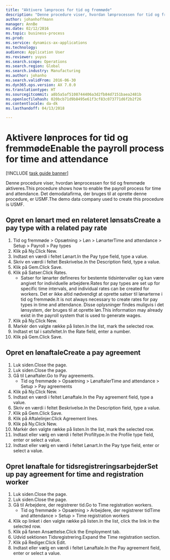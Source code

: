 ```yaml
---
title: "Aktivere lønproces for tid og fremmøde"
description: "Denne procedure viser, hvordan lønprocessen for tid og fremmøde aktiveres."
author: johanhoffmann
manager: AnnBe
ms.date: 02/12/2016
ms.topic: business-process
ms.prod: 
ms.service: dynamics-ax-applications
ms.technology: 
audience: Application User
ms.reviewer: yuyus
ms.search.scope: Operations
ms.search.region: Global
ms.search.industry: Manufacturing
ms.author: johanho
ms.search.validFrom: 2016-06-30
ms.dyn365.ops.version: AX 7.0.0
ms.translationtype: HT
ms.sourcegitcommit: a8b5a5af5108744406a3d2fb84d7151baea2481b
ms.openlocfilehash: 020bcb71d9b8495e61f3cf83c073771d6f2b2f26
ms.contentlocale: da-dk
ms.lasthandoff: 04/13/2018

---
```

# <a name="enable-the-payroll-process-for-time-and-attendance"></a><span data-ttu-id="a54fc-103">Aktivere lønproces for tid og fremmøde</span><span class="sxs-lookup"><span data-stu-id="a54fc-103">Enable the payroll process for time and attendance</span></span>

[!INCLUDE [task guide banner](../../includes/task-guide-banner.md)]

<span data-ttu-id="a54fc-104">Denne procedure viser, hvordan lønprocessen for tid og fremmøde aktiveres.</span><span class="sxs-lookup"><span data-stu-id="a54fc-104">This procedure shows how to enable the payroll process for time and attendance.</span></span> <span data-ttu-id="a54fc-105">Det demodatafirma, der bruges til at oprette denne procedure, er USMF.</span><span class="sxs-lookup"><span data-stu-id="a54fc-105">The demo data company used to create this procedure is USMF.</span></span>


## <a name="create-a-pay-type-with-a-related-pay-rate"></a><span data-ttu-id="a54fc-106">Opret en lønart med en relateret lønsats</span><span class="sxs-lookup"><span data-stu-id="a54fc-106">Create a pay type with a related pay rate</span></span>
1. <span data-ttu-id="a54fc-107">Tid og fremmøde > Opsætning > Løn > Lønarter</span><span class="sxs-lookup"><span data-stu-id="a54fc-107">Time and attendance > Setup > Payroll > Pay types</span></span>
2. <span data-ttu-id="a54fc-108">Klik på Ny.</span><span class="sxs-lookup"><span data-stu-id="a54fc-108">Click New.</span></span>
3. <span data-ttu-id="a54fc-109">Indtast en værdi i feltet Lønart.</span><span class="sxs-lookup"><span data-stu-id="a54fc-109">In the Pay type field, type a value.</span></span>
4. <span data-ttu-id="a54fc-110">Skriv en værdi i feltet Beskrivelse.</span><span class="sxs-lookup"><span data-stu-id="a54fc-110">In the Description field, type a value.</span></span>
5. <span data-ttu-id="a54fc-111">Klik på Gem.</span><span class="sxs-lookup"><span data-stu-id="a54fc-111">Click Save.</span></span>
6. <span data-ttu-id="a54fc-112">Klik på Satser.</span><span class="sxs-lookup"><span data-stu-id="a54fc-112">Click Rates.</span></span>
    * <span data-ttu-id="a54fc-113">Satser for lønarter defineres for bestemte tidsintervaller og kan være angivet for individuelle arbejdere.</span><span class="sxs-lookup"><span data-stu-id="a54fc-113">Rates for pay types are set up for specific time intervals, and individual rates can be created for workers.</span></span> <span data-ttu-id="a54fc-114">Det er ikke altid nødvendigt at oprette satser til lønarterne i tid og fremmøde.</span><span class="sxs-lookup"><span data-stu-id="a54fc-114">It is not always necessary to create rates for pay types in time and attendance.</span></span> <span data-ttu-id="a54fc-115">Disse oplysninger findes muligvis i det lønsystem, der bruges til at oprette løn.</span><span class="sxs-lookup"><span data-stu-id="a54fc-115">This information may already exist in the payroll system that is used to generate wages.</span></span>  
7. <span data-ttu-id="a54fc-116">Klik på Ny.</span><span class="sxs-lookup"><span data-stu-id="a54fc-116">Click New.</span></span>
8. <span data-ttu-id="a54fc-117">Markér den valgte række på listen.</span><span class="sxs-lookup"><span data-stu-id="a54fc-117">In the list, mark the selected row.</span></span>
9. <span data-ttu-id="a54fc-118">Indtast et tal i satsfeltet.</span><span class="sxs-lookup"><span data-stu-id="a54fc-118">In the Rate field, enter a number.</span></span>
10. <span data-ttu-id="a54fc-119">Klik på Gem.</span><span class="sxs-lookup"><span data-stu-id="a54fc-119">Click Save.</span></span>

## <a name="create-a-pay-agreement"></a><span data-ttu-id="a54fc-120">Opret en lønaftale</span><span class="sxs-lookup"><span data-stu-id="a54fc-120">Create a pay agreement</span></span>
1. <span data-ttu-id="a54fc-121">Luk siden.</span><span class="sxs-lookup"><span data-stu-id="a54fc-121">Close the page.</span></span>
2. <span data-ttu-id="a54fc-122">Luk siden.</span><span class="sxs-lookup"><span data-stu-id="a54fc-122">Close the page.</span></span>
3. <span data-ttu-id="a54fc-123">Gå til Lønaftaler.</span><span class="sxs-lookup"><span data-stu-id="a54fc-123">Go to Pay agreements.</span></span>
    * <span data-ttu-id="a54fc-124">Tid og fremmøde > Opsætning > Lønaftaler</span><span class="sxs-lookup"><span data-stu-id="a54fc-124">Time and attendance > Setup > Pay agreements</span></span>  
4. <span data-ttu-id="a54fc-125">Klik på Ny.</span><span class="sxs-lookup"><span data-stu-id="a54fc-125">Click New.</span></span>
5. <span data-ttu-id="a54fc-126">Indtast en værdi i feltet Lønaftale.</span><span class="sxs-lookup"><span data-stu-id="a54fc-126">In the Pay agreement field, type a value.</span></span>
6. <span data-ttu-id="a54fc-127">Skriv en værdi i feltet Beskrivelse.</span><span class="sxs-lookup"><span data-stu-id="a54fc-127">In the Description field, type a value.</span></span>
7. <span data-ttu-id="a54fc-128">Klik på Gem.</span><span class="sxs-lookup"><span data-stu-id="a54fc-128">Click Save.</span></span>
8. <span data-ttu-id="a54fc-129">Klik på Aftalelinjer.</span><span class="sxs-lookup"><span data-stu-id="a54fc-129">Click Agreement lines.</span></span>
9. <span data-ttu-id="a54fc-130">Klik på Ny.</span><span class="sxs-lookup"><span data-stu-id="a54fc-130">Click New.</span></span>
10. <span data-ttu-id="a54fc-131">Markér den valgte række på listen.</span><span class="sxs-lookup"><span data-stu-id="a54fc-131">In the list, mark the selected row.</span></span>
11. <span data-ttu-id="a54fc-132">Indtast eller vælg en værdi i feltet Profiltype.</span><span class="sxs-lookup"><span data-stu-id="a54fc-132">In the Profile type field, enter or select a value.</span></span>
12. <span data-ttu-id="a54fc-133">Indtast eller vælg en værdi i feltet Lønart.</span><span class="sxs-lookup"><span data-stu-id="a54fc-133">In the Pay type field, enter or select a value.</span></span>

## <a name="set-up-pay-agreement-for-time-and-registration-worker"></a><span data-ttu-id="a54fc-134">Opret lønaftale for tidsregistreringsarbejder</span><span class="sxs-lookup"><span data-stu-id="a54fc-134">Set up pay agreement for time and registration worker</span></span>
1. <span data-ttu-id="a54fc-135">Luk siden.</span><span class="sxs-lookup"><span data-stu-id="a54fc-135">Close the page.</span></span>
2. <span data-ttu-id="a54fc-136">Luk siden.</span><span class="sxs-lookup"><span data-stu-id="a54fc-136">Close the page.</span></span>
3. <span data-ttu-id="a54fc-137">Gå til Arbejdere, der registrerer tid.</span><span class="sxs-lookup"><span data-stu-id="a54fc-137">Go to Time registration workers.</span></span>
    * <span data-ttu-id="a54fc-138">Tid og fremmøde > Opsætning > Arbejdere, der registrerer tid</span><span class="sxs-lookup"><span data-stu-id="a54fc-138">Time and attendance > Setup > Time registration workers</span></span>  
4. <span data-ttu-id="a54fc-139">Klik op linket i den valgte række på listen.</span><span class="sxs-lookup"><span data-stu-id="a54fc-139">In the list, click the link in the selected row.</span></span>
5. <span data-ttu-id="a54fc-140">Klik på fanen Ansættelse.</span><span class="sxs-lookup"><span data-stu-id="a54fc-140">Click the Employment tab.</span></span>
6. <span data-ttu-id="a54fc-141">Udvid sektionen Tidsregistrering.</span><span class="sxs-lookup"><span data-stu-id="a54fc-141">Expand the Time registration section.</span></span>
7. <span data-ttu-id="a54fc-142">Klik på Rediger.</span><span class="sxs-lookup"><span data-stu-id="a54fc-142">Click Edit.</span></span>
8. <span data-ttu-id="a54fc-143">Indtast eller vælg en værdi i feltet Lønaftale.</span><span class="sxs-lookup"><span data-stu-id="a54fc-143">In the Pay agreement field, enter or select a value.</span></span>


